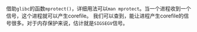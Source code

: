 借助`glibc`的函数`mprotect()`，详细用法可以`man mprotect`。当一个进程收到一个信号，这个进程就可以产生corefile。
我们可以查到，能让进程产生corefile的信号很多。对于内存保护来说，估计就是`SIGSEGV`信号。
